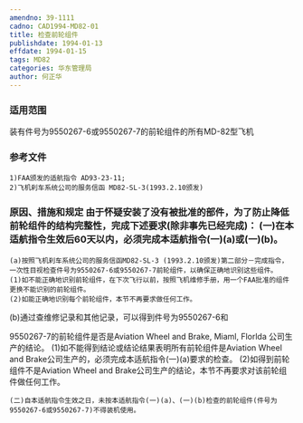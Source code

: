 ```yaml
---
amendno: 39-1111
cadno: CAD1994-MD82-01
title: 检查前轮组件
publishdate: 1994-01-13
effdate: 1994-01-15
tags: MD82
categories: 华东管理局
author: 何正华
---
```


### 适用范围 
装有件号为9550267-6或9550267-7的前轮组件的所有MD-82型飞机

### 参考文件
    1)FAA颁发的适航指令 AD93-23-11; 
    2)飞机刹车系统公司的服务信函 MD82-SL-3(1993.2.10颁发) 


### 原因、措施和规定     由于怀疑安装了没有被批准的部件，为了防止降低前轮组件的结构完整性，完成下述要求(除非事先已经完成)：     (一)在本适航指令生效后60天以内，必须完成本适航指令(一)(a)或(一)(b)。 
    (a)按照飞机刹车系统公司的服务信函MD82-SL-3 (1993.2.10颁发)第二部分－完成指令，一次性目视检查件号为9550267-6或9550267-7前轮组件，以确保正确地识别这些组件。 
    (1)如不能正确地识别前轮组件，在下次飞行以前，按照飞机维修手册，用一个FAA批准的组件更换不能识别的前轮组件。 
    (2)如能正确地识别每个前轮组件，本节不再要求做任何工作。 
(b)通过查维修记录和其他记录，可以得到件号为9550267-6和


 
9550267-7的前轮组件是否是Aviation Wheel and Brake, Miaml, Florlda 公司生产的结论。 
(1)如不能得到结论或结论结果表明所有前轮组件是Aviation Wheel and Brake公司生产的，必须完成本适航指令(一)(a)要求的检查。 
    (2)如得到前轮组件不是Aviation Wheel and Brake公司生产的结论，本节不再要求对该前轮组件做任何工作。 

    (二)自本适航指令生效之日，未按本适航指令(一)(a)、(一)(b)检查的前轮组件(件号为9550267-6或9550267-7)不得装机使用。
